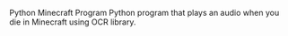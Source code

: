 Python Minecraft Program
Python program that plays an audio when you die in Minecraft using OCR library.
